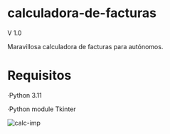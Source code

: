 # calculadora-de-facturas
V 1.0

Maravillosa calculadora de facturas para autónomos.

# Requisitos

·Python 3.11

·Python module Tkinter

![calc-imp](https://user-images.githubusercontent.com/126346418/228690869-9216e908-eb2b-4742-a13d-2396bc49e3a3.png)
